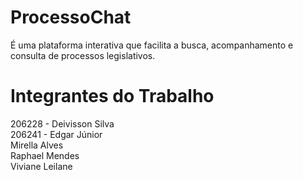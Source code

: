 # ProcessoChat
É uma plataforma interativa que facilita a busca, acompanhamento e consulta de processos legislativos.

# Integrantes do Trabalho
206228 - Deivisson Silva <br/>
206241 - Edgar Júnior <br/>
Mirella Alves <br/>
Raphael Mendes <br/>
Viviane Leilane <br/>

